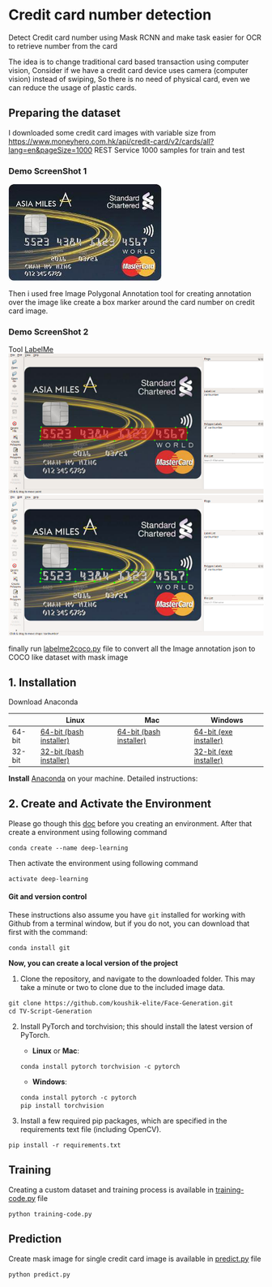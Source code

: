 # Credit card number detection
Detect Credit card number using Mask RCNN and make task easier for OCR to retrieve number from the card

The idea is to change traditional card based transaction using computer vision, Consider if we have a credit card device uses camera (computer vision) instead of swiping, So there is no need of physical card, even we can reduce the usage of plastic cards. 

## Preparing the dataset

I downloaded some credit card images with variable size from https://www.moneyhero.com.hk/api/credit-card/v2/cards/all?lang=en&pageSize=1000 REST Service 1000 samples for train and test

### Demo ScreenShot 1
![ScreenShot_1](images/image_6.jpg?raw=true "ScreenShot_1")

Then i used free Image Polygonal Annotation tool for creating annotation over the image like create a box marker around the card number on credit card image.

### Demo ScreenShot 2
Tool [LabelMe](https://github.com/wkentaro/labelme)
![ScreenShot_2](images/labelme1.png?raw=true "ScreenShot_2")
![ScreenShot_3](images/labelme2.png?raw=true "ScreenShot_3")

finally run [labelme2coco.py](labelme2coco.py) file to convert all the Image annotation json to COCO like dataset with mask image


## 1. Installation

Download Anaconda

|        | Linux | Mac | Windows | 
|--------|-------|-----|---------|
| 64-bit | [64-bit (bash installer)][lin64] | [64-bit (bash installer)][mac64] | [64-bit (exe installer)][win64]
| 32-bit | [32-bit (bash installer)][lin32] |  | [32-bit (exe installer)][win32]

[win64]: https://repo.anaconda.com/archive/Anaconda3-2018.12-Windows-x86_64.exe
[win32]: https://repo.anaconda.com/archive/Anaconda3-2018.12-Windows-x86.exe
[mac64]: https://repo.anaconda.com/archive/Anaconda3-2018.12-MacOSX-x86_64.sh
[lin64]: https://repo.anaconda.com/archive/Anaconda3-2018.12-Linux-x86_64.sh
[lin32]: https://repo.anaconda.com/archive/Anaconda3-2018.12-Linux-x86.sh

**Install** [Anaconda](https://docs.anaconda.com/anaconda/install/) on your machine. Detailed instructions:

## 2. Create and Activate the Environment

Please go though this [doc](https://conda.io/projects/conda/en/latest/user-guide/tasks/manage-environments.html) before you creating an environment.
After that create a environment using following command

```
conda create --name deep-learning
```

Then activate the environment using following command

```
activate deep-learning
```

#### Git and version control
These instructions also assume you have `git` installed for working with Github from a terminal window, but if you do not, you can download that first with the command:
```
conda install git
```

**Now, you can create a local version of the project**

1. Clone the repository, and navigate to the downloaded folder. This may take a minute or two to clone due to the included image data.
```
git clone https://github.com/koushik-elite/Face-Generation.git
cd TV-Script-Generation
```

2. Install PyTorch and torchvision; this should install the latest version of PyTorch.
	
	- __Linux__ or __Mac__: 
	```
	conda install pytorch torchvision -c pytorch 
	```
	- __Windows__: 
	```
	conda install pytorch -c pytorch
	pip install torchvision
	```

3. Install a few required pip packages, which are specified in the requirements text file (including OpenCV).
```
pip install -r requirements.txt
```

## Training

Creating a custom dataset and training process is available in [training-code.py](training-code.py) file
```
python training-code.py
```

## Prediction

Create mask image for single credit card image is available in [predict.py](predict.py) file
```
python predict.py
```